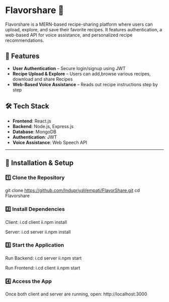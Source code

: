 # Flavorshare 🍲  
Flavorshare is a MERN-based recipe-sharing platform where users can upload, explore, and save their favorite recipes. It features authentication, a web-based API for voice assistance, and personalized recipe recommendations.  

## 🚀 Features  
- **User Authentication** – Secure login/signup using JWT  
- **Recipe Upload & Explore** – Users can add,browse various recipes, download and share Recipes
- **Web-Based Voice Assistance** – Reads out recipe instructions step by step  


## 🛠 Tech Stack  
- **Frontend**: React.js 
- **Backend**: Node.js, Express.js  
- **Database**: MongoDB  
- **Authentication**: JWT  
- **Voice Assistance**: Web Speech API  

---

## 📌 Installation & Setup  

### 1️⃣ Clone the  Repository

git clone https://github.com/IndupriyaVempati/FlavorShare.git
cd Flavorshare

### 2️⃣ Install Dependencies
Client:
i.cd client
ii.npm install

Server:
i.cd server
ii.npm install

### 3️⃣ Start the Application
Run Backend:
i.cd server
ii.npm start

Run Frontend:
i.cd client
ii.npm start

### 4️⃣ Access the App
Once both client and server are running, open:
http://localhost:3000
